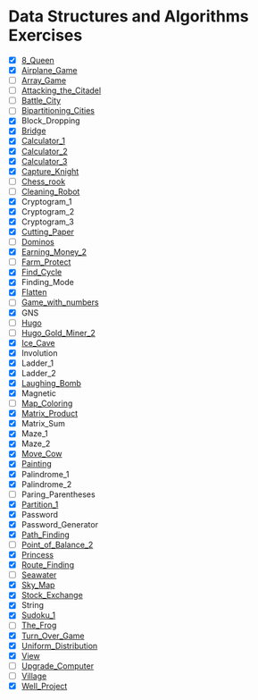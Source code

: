 # Data Structures and Algorithms Exercises

- [x] [8_Queen](./8_Queen/README.md)
- [x] [Airplane_Game](./Airplane_Game/README.md)
- [ ] [Array_Game](./Array_Game/README.md)
- [ ] [Attacking_the_Citadel](./Attacking_the_Citadel/README_vi.md)
- [ ] [Battle_City](./Battle_City/README.md)
- [ ] [Bipartitioning_Cities](./Bipartitioning_Cities/README.md)
- [x] Block_Dropping
- [x] [Bridge](./Bridge/README_vi.md)
- [x] [Calculator_1](./Calculator_1/README.md)
- [x] [Calculator_2](./Calculator_2/README.md)
- [x] [Calculator_3](./Calculator_3/README.md)
- [x] [Capture_Knight](./Capture_Knight/README.md)
- [ ] [Chess_rook](./Chess_rook/README.md)
- [ ] [Cleaning_Robot](./Cleaning_Robot/README.md)
- [x] Cryptogram_1
- [x] Cryptogram_2
- [x] Cryptogram_3
- [x] [Cutting_Paper](./Cutting_Paper/README.md)
- [ ] [Dominos](./Dominos/README.md)
- [x] [Earning_Money_2](./Earning_Money_2/README.md)
- [ ] [Farm_Protect](./Farm_Protect/README_vi.md)
- [x] [Find_Cycle](./Find_Cycle/README.md)
- [x] Finding_Mode
- [x] [Flatten](./Flatten/README.md)
- [ ] [Game_with_numbers](./Game_with_numbers/README.md)
- [x] GNS
- [ ] [Hugo](./Hugo/README.md)
- [ ] [Hugo_Gold_Miner_2](./Hugo_Gold_Miner_2/README_vi.md)
- [x] [Ice_Cave](./Ice_Cave/README.md)
- [x] Involution
- [x] Ladder_1
- [x] Ladder_2
- [x] [Laughing_Bomb](./Laughing_Bomb/README.md)
- [x] Magnetic
- [ ] [Map_Coloring](./Map_Coloring/README.md)
- [x] [Matrix_Product](./Matrix_Product/README.md)
- [x] Matrix_Sum
- [x] Maze_1
- [x] Maze_2
- [x] [Move_Cow](./Move_Cow/README_vi.md)
- [x] [Painting](./Painting/README.md)
- [x] Palindrome_1
- [x] Palindrome_2
- [ ] Paring_Parentheses
- [x] [Partition_1](./Partition_1/README.md)
- [x] Password
- [x] Password_Generator
- [x] [Path_Finding](./Path_Finding/README.md)
- [ ] [Point_of_Balance_2](./Point_of_Balance_2/README.md)
- [x] [Princess](./Princess/README.md)
- [x] [Route_Finding](./Route_Finding/README.md)
- [ ] [Seawater](./Seawater/README.md)
- [x] [Sky_Map](./Sky_Map/README.md)
- [x] [Stock_Exchange](./Stock_Exchange/README.md)
- [x] String
- [x] [Sudoku_1](./Sudoku_1/README.md)
- [ ] [The_Frog](./The_Frog/README.md)
- [x] [Turn_Over_Game](./Turn_Over_Game/README.md)
- [x] [Uniform_Distribution](./Uniform_Distribution/README.md)
- [x] [View](./View/README.md)
- [ ] [Upgrade_Computer](./Upgrade_Computer/README.md)
- [ ] [Village](./Village/README.md)
- [x] [Well_Project](./Well_Project/README.md)
